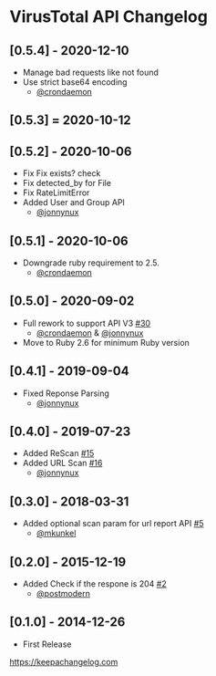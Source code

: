 # VirusTotal API Changelog

## [0.5.4] - 2020-12-10
* Manage bad requests like not found
* Use strict base64 encoding
  * [@crondaemon](https://github.com/crondaemon)

## [0.5.3] = 2020-10-12

## [0.5.2] - 2020-10-06

* Fix Fix exists? check
* Fix detected_by for File
* Fix RateLimitError
* Added User and Group API
  * [@jonnynux](https://github.com/jonnynux)

## [0.5.1] - 2020-10-06

* Downgrade ruby requirement to 2.5.
  * [@crondaemon](https://github.com/crondaemon)

## [0.5.0] - 2020-09-02

* Full rework to support API V3 [#30](https://github.com/pwelch/virustotal_api/pull/30)
  * [@crondaemon](https://github.com/crondaemon) & [@jonnynux](https://github.com/jonnynux)
* Move to Ruby 2.6 for minimum Ruby version

## [0.4.1] - 2019-09-04

* Fixed Reponse Parsing
  * [@jonnynux](https://github.com/jonnynux) 

## [0.4.0] - 2019-07-23

* Added ReScan [#15](https://github.com/pwelch/virustotal_api/pull/15)
* Added URL Scan [#16](https://github.com/pwelch/virustotal_api/pull/16)
  * [@jonnynux](https://github.com/jonnynux)
  
## [0.3.0] - 2018-03-31

* Added optional scan param for url report API [#5](https://github.com/pwelch/virustotal_api/pull/5)
  * [@mkunkel ](https://github.com/mkunkel)

## [0.2.0] - 2015-12-19

* Added Check if the respone is 204 [#2](https://github.com/pwelch/virustotal_api/pull/2)
  * [@postmodern](https://github.com/postmodern)

## [0.1.0] - 2014-12-26

* First Release

https://keepachangelog.com
